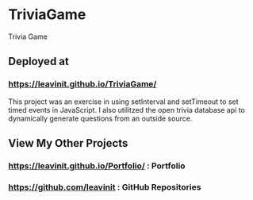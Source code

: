 # TriviaGame
Trivia Game

## Deployed at
### https://leavinit.github.io/TriviaGame/

This project was an exercise in using setInterval and setTimeout to set timed events in JavaScript.  I also utilitzed the open trivia database api to dynamically generate questions from an outside source.

## View My Other Projects
### https://leavinit.github.io/Portfolio/  : Portfolio
### https://github.com/leavinit : GitHub Repositories
